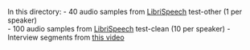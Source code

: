 In this directory:
    - 40 audio samples from [LibriSpeech](http://www.openslr.org/12) test-other (1 per speaker)  
    - 100 audio samples from [LibriSpeech](http://www.openslr.org/12) test-clean (10 per speaker)
    - Interview segments from [this video](https://www.youtube.com/watch?v=X2zqiX6yL3I)
    